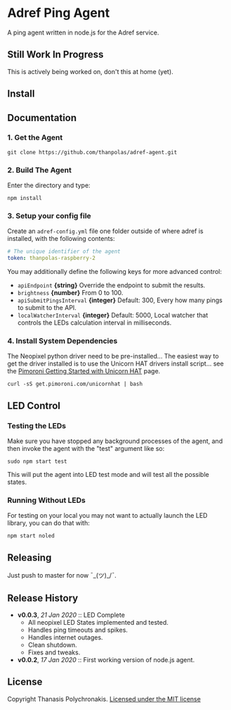 # Adref Ping Agent

A ping agent written in node.js for the Adref service.

## Still Work In Progress

This is actively being worked on, don't this at home (yet).

## Install

## Documentation

### 1. Get the Agent

```
git clone https://github.com/thanpolas/adref-agent.git
```

### 2. Build The Agent

Enter the directory and type:

```
npm install
```

### 3. Setup your config file

Create an `adref-config.yml` file one folder outside of where adref is installed, with the following contents:

```yaml
# The unique identifier of the agent
token: thanpolas-raspberry-2
```

You may additionally define the following keys for more advanced control:

* `apiEndpoint` **{string}** Override the endpoint to submit the results.
* `brightness` **{number}** From 0 to 100.
* `apiSubmitPingsInterval` **{integer}** Default: 300, Every how many pings 
    to submit to the API.
* `localWatcherInterval` **{integer}** Default: 5000, Local watcher that 
    controls the LEDs calculation interval in milliseconds.

### 4. Install System Dependencies

The Neopixel python driver need to be pre-installed... The easiest way to get
the driver installed is to use the Unicorn HAT drivers install script... see the
<a href="http://learn.pimoroni.com/tutorial/unicorn-hat/getting-started-with-unicorn-hat" target="_new">
Pimoroni Getting Started with Unicorn HAT</a> page.

    curl -sS get.pimoroni.com/unicornhat | bash

## LED Control

### Testing the LEDs

Make sure you have stopped any background processes of the agent, and then invoke the agent with the "test" argument like so:

```
sudo npm start test
```

This will put the agent into LED test mode and will test all the possible states.

### Running Without LEDs

For testing on your local you may not want to actually launch the LED library, you can do that with:

```
npm start noled
```

## Releasing

Just push to master for now ¯\_(ツ)_/¯.

## Release History

- **v0.0.3**, *21 Jan 2020* :: LED Complete
    - All neopixel LED States implemented and tested.
    - Handles ping timeouts and spikes.
    - Handles internet outages.
    - Clean shutdown.
    - Fixes and tweaks.
- **v0.0.2**, *17 Jan 2020* :: First working version of node.js agent.

## License

Copyright Thanasis Polychronakis. [Licensed under the MIT license](/LICENSE)
